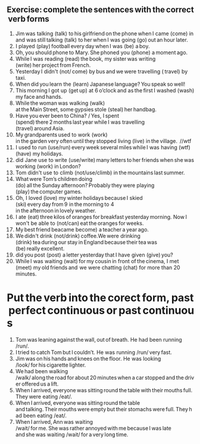 ## Exercise: complete the sentences with the correct verb forms  

 1. Jim was talking (talk) to his girlfriend on the phone when I came (come) in and was still talking (talk) to her when I was going (go) out an hour later.  
 2. I played (play) football every day when I was (be) a boy.  
 3. Oh, you should phone to Mary. She phoned you (phone) a moment ago.  
 4. While I was reading (read) the book, my sister was writing (write) her project from French.  
 5. Yesterday I didn't (not/ come) by bus and we were travelling ( travel) by taxi.  
 6. When did you learn the (learn) Japanese language? You speak so well!  
 7. This morning I got up (get up) at 6 o’clock and as the first I washed (wash) my face and hands.  
 8. While the woman was walking (walk) at the Main Street, some gypsies stole (steal) her handbag.  
 9. Have you ever been to China? / Yes, I spent (spend) there 2 months last year while I was travelling (travel) around Asia.  
 10. My grandparents used to work (work) in the garden very often until they stopped living (live) in the village.  //wtf
 11. I used to run (use/run) every week several miles while I was having (wtf) (have) my holidays.  
 12. did Jane use to write (use/write) many letters to her friends when she was working (work) in London?  
 13. Tom didn't use to climb (not/use/climb) in the mountains last summer.  
 14. What were Tom’s children doing (do) all the Sunday afternoon? Probably they were playing (play) the computer games.  
 15. Oh, I loved (love) my winter holidays because I skied (ski) every day from 9 in the morning to 4 in the afternoon in lovely weather.  
 16. I ate (eat) three kilos of oranges for breakfast yesterday morning. Now I won't be able to (not/can) eat the oranges for weeks.  
 17. My best friend beacame become) a teacher a year ago.  
 18. We didn't drink (not/drink) coffee.We were drinking (drink) tea during our stay in England because their tea was (be) really excellent.  
 19. did you post (post) a letter yesterday that I have given (give) you?  
 20. While I was waiting (wait) for my cousin in front of the cinema, I met (meet) my old friends and  we were chatting (chat) for more than 20 minutes. 

# Put the verb into the corect form, past perfect continuous or past continuous  
 1. Tom was leaning against the wall, out of breath. He had been running /run/.  
 2. I tried to catch Tom but I couldn’t. He was running /run/ very fast.  
 3. Jim was on his hands and knees on the floor. He was looking /look/ for his cigarette lighter.  
 4. We had been walking /walk/ along the road for about 20 minutes when a car stopped and the driver offered us a lift.
 5. When I arrived, everyone was sitting round the table with their mouths full. They were eating /eat/.
 6. When I arrived, everyone was sitting round the table and talking. Their mouths were empty but their stomachs were full. They had been eating /eat/.  
 7. When I arrived, Ann was waiting /wait/ for me. She was rather annoyed with me because I was late and she was waiting /wait/ for a very long time.   
